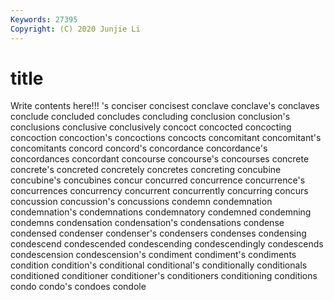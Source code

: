 ```yaml
---
Keywords: 27395
Copyright: (C) 2020 Junjie Li
---
```


# title

Write contents here!!!
's 
conciser 
concisest 
conclave
conclave's 
conclaves 
conclude 
concluded 
concludes 
concluding 
conclusion 
conclusion's 
conclusions 
conclusive
conclusively 
concoct 
concocted 
concocting 
concoction 
concoction's 
concoctions 
concocts 
concomitant 
concomitant's
concomitants 
concord 
concord's 
concordance 
concordance's 
concordances 
concordant 
concourse 
concourse's 
concourses
concrete 
concrete's 
concreted 
concretely 
concretes 
concreting 
concubine 
concubine's 
concubines 
concur
concurred 
concurrence 
concurrence's 
concurrences 
concurrency 
concurrent 
concurrently 
concurring 
concurs 
concussion
concussion's 
concussions 
condemn 
condemnation 
condemnation's 
condemnations 
condemnatory 
condemned 
condemning 
condemns
condensation 
condensation's 
condensations 
condense 
condensed 
condenser 
condenser's 
condensers 
condenses 
condensing
condescend 
condescended 
condescending 
condescendingly 
condescends 
condescension 
condescension's 
condiment 
condiment's 
condiments
condition 
condition's 
conditional 
conditional's 
conditionally 
conditionals 
conditioned 
conditioner 
conditioner's 
conditioners
conditioning 
conditions 
condo 
condo's 
condoes 
condole 
